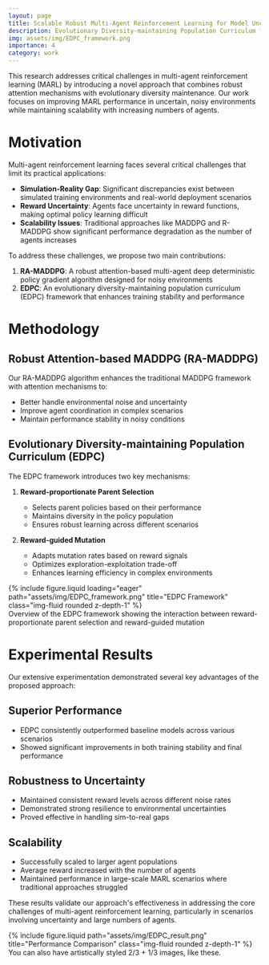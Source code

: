 ```yaml
---
layout: page
title: Scalable Robust Multi-Agent Reinforcement Learning for Model Uncertainty
description: Evolutionary Diversity-maintaining Population Curriculum for Robust MARL
img: assets/img/EDPC_framework.png
importance: 4
category: work
---
```


This research addresses critical challenges in multi-agent reinforcement learning (MARL) by introducing a novel approach that combines robust attention mechanisms with evolutionary diversity maintenance. Our work focuses on improving MARL performance in uncertain, noisy environments while maintaining scalability with increasing numbers of agents.

# Motivation

Multi-agent reinforcement learning faces several critical challenges that limit its practical applications:

- **Simulation-Reality Gap**: Significant discrepancies exist between simulated training environments and real-world deployment scenarios
- **Reward Uncertainty**: Agents face uncertainty in reward functions, making optimal policy learning difficult
- **Scalability Issues**: Traditional approaches like MADDPG and R-MADDPG show significant performance degradation as the number of agents increases

To address these challenges, we propose two main contributions:

1. **RA-MADDPG**: A robust attention-based multi-agent deep deterministic policy gradient algorithm designed for noisy environments
2. **EDPC**: An evolutionary diversity-maintaining population curriculum (EDPC) framework that enhances training stability and performance

# Methodology

## Robust Attention-based MADDPG (RA-MADDPG)

Our RA-MADDPG algorithm enhances the traditional MADDPG framework with attention mechanisms to:
- Better handle environmental noise and uncertainty
- Improve agent coordination in complex scenarios
- Maintain performance stability in noisy conditions

## Evolutionary Diversity-maintaining Population Curriculum (EDPC)

The EDPC framework introduces two key mechanisms:

1. **Reward-proportionate Parent Selection**
   - Selects parent policies based on their performance
   - Maintains diversity in the policy population
   - Ensures robust learning across different scenarios

2. **Reward-guided Mutation**
   - Adapts mutation rates based on reward signals
   - Optimizes exploration-exploitation trade-off
   - Enhances learning efficiency in complex environments

<div class="row">
    <div class="col-sm-12 mt-3 mt-md-0">
        {% include figure.liquid loading="eager" path="assets/img/EDPC_framework.png" title="EDPC Framework" class="img-fluid rounded z-depth-1" %}
    </div>
</div>
<div class="caption">
    Overview of the EDPC framework showing the interaction between reward-proportionate parent selection and reward-guided mutation
</div>

# Experimental Results

Our extensive experimentation demonstrated several key advantages of the proposed approach:

## Superior Performance
- EDPC consistently outperformed baseline models across various scenarios
- Showed significant improvements in both training stability and final performance

## Robustness to Uncertainty
- Maintained consistent reward levels across different noise rates
- Demonstrated strong resilience to environmental uncertainties
- Proved effective in handling sim-to-real gaps

## Scalability
- Successfully scaled to larger agent populations
- Average reward increased with the number of agents
- Maintained performance in large-scale MARL scenarios where traditional approaches struggled

These results validate our approach's effectiveness in addressing the core challenges of multi-agent reinforcement learning, particularly in scenarios involving uncertainty and large numbers of agents.

<div class="row">
    <div class="col-sm-12 mt-3 mt-md-0">
        {% include figure.liquid path="assets/img/EDPC_result.png" title="Performance Comparison" class="img-fluid rounded z-depth-1" %}
    </div>
</div>
<div class="caption">
    You can also have artistically styled 2/3 + 1/3 images, like these.
</div>

